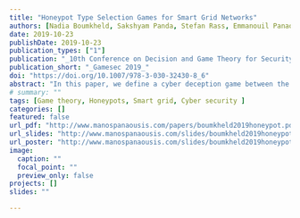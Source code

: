 ```yaml
---
title: "Honeypot Type Selection Games for Smart Grid Networks"
authors: [Nadia Boumkheld, Sakshyam Panda, Stefan Rass, Emmanouil Panaousis]
date: 2019-10-23
publishDate: 2019-10-23
publication_types: ["1"]
publication: "_10th Conference on Decision and Game Theory for Security_"
publication_short: "_Gamesec 2019_"
doi: "https://doi.org/10.1007/978-3-030-32430-8_6"
abstract: "In this paper, we define a cyber deception game between the Advanced Metering Infrastructure (AMI) network administrator (henceforth, defender) and attacker. The defender decides to install between a low-interaction honeypot, high-interaction honeypot, and a real system with no honeypot. The attacker decides on whether or not to attack the system given her belief about the type of device she is facing. We model this interaction as a Bayesian game with complete but imperfect information. The choice of honeypot type is private information and characterizes the essence and objective of the defender i.e., the degree of deception and amount of threat intelligence. We study the players’ equilibrium strategies and provide numerical illustrations. The work presented in this paper has been motivated by the H2020 SPEAR project which investigates the implementation of honeypots in smart grid infrastructures to: (i) contribute towards creating attack data sets for training a SIEM (Security Information and Event Management) and (ii) to support post-incident forensics analysis by having recorded a collection of evidence regarding an attacker’s actions."
# summary: ""
tags: [Game theory, Honeypots, Smart grid, Cyber security ]
categories: []
featured: false
url_pdf: "http://www.manospanaousis.com/papers/boumkheld2019honeypot.pdf"
url_slides: "http://www.manospanaousis.com/slides/boumkheld2019honeypot-slides.pdf"
url_poster: "http://www.manospanaousis.com/slides/boumkheld2019honeypot-poster.pdf"
image:
  caption: ""
  focal_point: ""
  preview_only: false
projects: []
slides: ""

---
```

